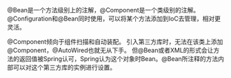@Bean是一个方法级别上的注解，@Component是一个类级别的注解。
@Configuration和@Bean同时使用，可以将某个方法添加到IoC去管理，相对更灵活。

@Component倾向于组件扫描和自动装配。
引入第三方库时，无法在该类上添加@Component，@AutoWired也就无从下手。
但@Bean或者XML的形式会让方法的返回值被Spring认可，Spring认为这个对象时Bean。@Bean所注释的方法内部可以对这个第三方库的实例进行设置。
